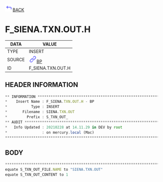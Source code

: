 <img src="../.resources/themes/unicons-line-6563ff/corner-up-left-alt.svg" alt="BACK" width="25" />[BACK](../DOCS/BP.md)  
# F_SIENA.TXN.OUT.H  
|DATA|VALUE|
| --- | --- |
|TYPE|INSERT|
|SOURCE|<img src="../.resources/themes/unicons-line-6563ff/link.svg" alt="BP" width="25" />[BP](../DOCS/BP.md)|
|ID|F_SIENA.TXN.OUT.H|
    
    
## HEADER INFORMATION  
```javascript
** INFORMATION ****************************************************************
*    Insert Name : F_SIENA.TXN.OUT.H - BP
*           Type : INSERT
*       Filename : SIENA.TXN.OUT
*         Prefix : S_TXN_OUT_
** AUDIT **********************************************************************
*   Info Updated : 20210228 at 14.11.29 in DEV by root
*                : on mercury.local (Mac)
*******************************************************************************
```
## BODY  
```javascript
*******************************************************************************
equate S_TXN_OUT_FILE.NAME to "SIENA.TXN.OUT"
equate S_TXN_OUT_CONTENT to 1
```
